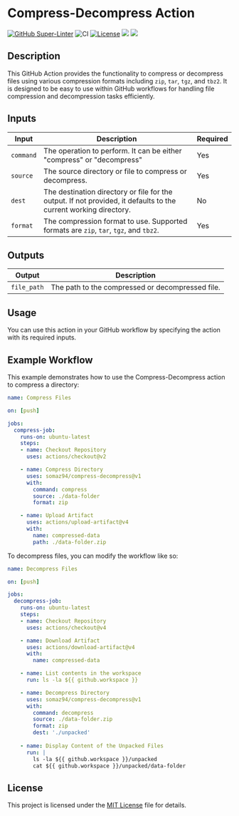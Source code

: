 # Compress-Decompress Action

[![GitHub Super-Linter](https://github.com/somaz94/compress-decompress/actions/workflows/linter.yml/badge.svg)](https://github.com/somaz94/compress-decompress)
![CI](https://github.com/somaz94/compress-decompress/actions/workflows/ci.yml/badge.svg)
[![License](https://img.shields.io/github/license/somaz94/compress-decompress)](https://github.com/somaz94/compress-decompress)
![](https://img.shields.io/github/v/tag/somaz94/compress-decompress)
![](https://img.shields.io/github/languages/top/somaz94/compress-decompress?color=green&logo=terraform&logoColor=blue)

## Description

This GitHub Action provides the functionality to compress or decompress files using various
compression formats including `zip`, `tar`, `tgz`, and `tbz2`. It is designed to be easy to use within
GitHub workflows for handling file compression and decompression tasks efficiently.

## Inputs

| Input      | Description                                                                                                      | Required |
|------------|------------------------------------------------------------------------------------------------------------------|----------|
| `command`  | The operation to perform. It can be either "compress" or "decompress"                                            | Yes      |
| `source`   | The source directory or file to compress or decompress.                                                          | Yes      |
| `dest`     | The destination directory or file for the output. If not provided, it defaults to the current working directory. | No       |
| `format`   | The compression format to use. Supported formats are `zip`, `tar`, `tgz`, and `tbz2`.                            | Yes      |

## Outputs

| Output       | Description                                      |
|--------------|--------------------------------------------------|
| `file_path`  | The path to the compressed or decompressed file. |

## Usage

You can use this action in your GitHub workflow by specifying the action with its required inputs.

## Example Workflow

This example demonstrates how to use the Compress-Decompress action to compress a directory:

```yaml
name: Compress Files

on: [push]

jobs:
  compress-job:
    runs-on: ubuntu-latest
    steps:
    - name: Checkout Repository
      uses: actions/checkout@v2

    - name: Compress Directory
      uses: somaz94/compress-decompress@v1
      with:
        command: compress
        source: ./data-folder
        format: zip

    - name: Upload Artifact
      uses: actions/upload-artifact@v4
      with:
        name: compressed-data
        path: ./data-folder.zip
```

To decompress files, you can modify the workflow like so:

```yaml
name: Decompress Files

on: [push]

jobs:
  decompress-job:
    runs-on: ubuntu-latest
    steps:
    - name: Checkout Repository
      uses: actions/checkout@v4

    - name: Download Artifact
      uses: actions/download-artifact@v4
      with:
        name: compressed-data

    - name: List contents in the workspace
      run: ls -la ${{ github.workspace }}

    - name: Decompress Directory
      uses: somaz94/compress-decompress@v1
      with:
        command: decompress
        source: ./data-folder.zip
        format: zip
        dest: './unpacked'
    
    - name: Display Content of the Unpacked Files
      run: |
        ls -la ${{ github.workspace }}/unpacked
        cat ${{ github.workspace }}/unpacked/data-folder

```

## License

This project is licensed under the [MIT License](LICENSE) file for details.
